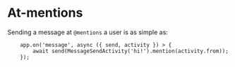 # At-mentions


Sending a message at `@mentions` a user is as simple as:

```
    app.on('message', async ({ send, activity }) > {
        await send(MessageSendActivity('hi!').mention(activity.from));
    });
```